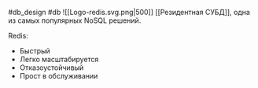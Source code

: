 #db_design #db
![[Logo-redis.svg.png|500]]
[[Резидентная СУБД]], одна из самых популярных NoSQL решений.

Redis:
- Быстрый
- Легко масштабируется
- Отказоустойчивый
- Прост в обслуживании
